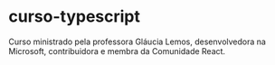 # curso-typescript
Curso ministrado pela professora Gláucia Lemos, desenvolvedora na Microsoft, contribuidora e membra da Comunidade React.
